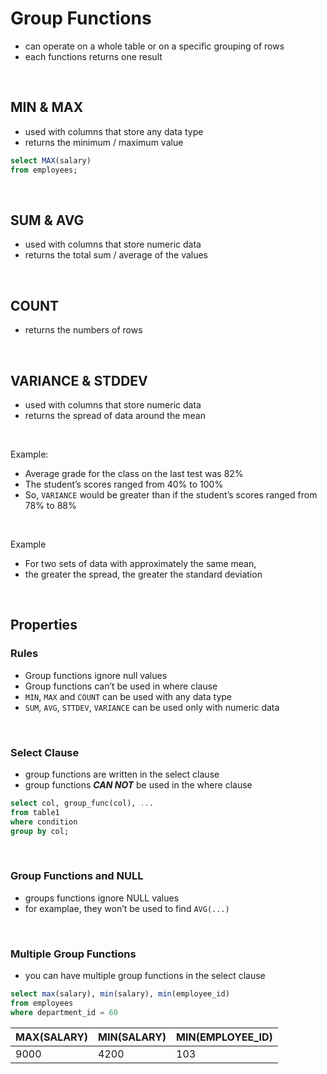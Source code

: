 # Group Functions

- can operate on a whole table or on a specific grouping of rows
- each functions returns one result

<br>

## MIN & MAX

- used with columns that store any data type
- returns the minimum / maximum value

```sql
select MAX(salary)
from employees;
```

<br>

## SUM & AVG

- used with columns that store numeric data
- returns the total sum / average  of the values

<br>

## COUNT

- returns the numbers of rows

<br>

## VARIANCE  &  STDDEV

- used with columns that store numeric data
- returns the spread of data around the mean

<br>

Example:  
- Average grade for the class on the last test was 82%
- The student’s scores ranged from 40% to 100% 
- So, `VARIANCE` would be greater than if the student’s scores ranged from 78% to 88%

<br>

Example
- For two sets of data with approximately the same mean, 
- the greater the spread, the greater the standard deviation

<br>

## Properties

### Rules

- Group functions ignore null values
- Group functions can’t be used in where clause
- `MIN`, `MAX` and `COUNT` can be used with any data type
- `SUM`, `AVG`, `STTDEV`, `VARIANCE` can be used only with numeric data

<br>

### Select Clause

- group functions are written in the select clause
- group functions ***CAN NOT*** be used in the where clause

```sql
select col, group_func(col), ...
from table1
where condition
group by col;
```

<br>

### Group Functions and NULL

- groups functions ignore NULL values
- for examplae, they won’t be used to find `AVG(...)`

<br>

### Multiple Group Functions

- you can have multiple group functions in the select clause

```sql
select max(salary), min(salary), min(employee_id)
from employees
where department_id = 60
```

| MAX(SALARY) | MIN(SALARY) | MIN(EMPLOYEE_ID) |
| ----------- | ----------- | ---------------- |
| 9000        | 4200        | 103              |